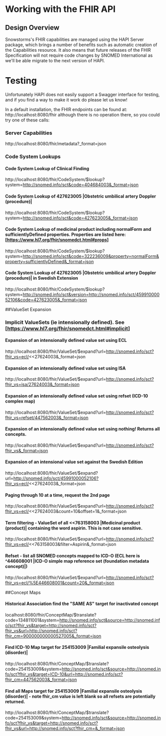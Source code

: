 # Working with the FHIR API

## Design Overview

Snowstorms's FHIR capabilities are managed using the HAPI Server package, which brings a number of benefits such as automatic creation of the Capabilities resource. It also means that future releases of the FHIR Specification will not require code changes by SNOMED International as we'll be able migrate to the next version of HAPI.

# Testing
Unfortunately HAPI does not easily support a Swagger interface for testing, and if you find a way to make it work do please let us know!

In a default installation, the FHIR endpoints can be found at: http://localhost:8080/fhir  although there is no operation there, so you could try one of these calls:

### Server Capabilities
http://localhost:8080/fhir/metadata?_format=json

### Code System Lookups

#### Code System Lookup of Clinical Finding
http://localhost:8080/fhir/CodeSystem/$lookup?system=http://snomed.info/sct&code=404684003&_format=json

#### Code System Lookup of 427623005 |Obstetric umbilical artery Doppler (procedure)|
http://localhost:8080/fhir/CodeSystem/$lookup?system=http://snomed.info/sct&code=427623005&_format=json

#### Code System Lookup of medicinal product including normalForm and sufficientlyDefined properties.  Properties are listed here: [https://www.hl7.org/fhir/snomedct.html#props]
http://localhost:8080/fhir/CodeSystem/$lookup?system=http://snomed.info/sct&code=322236009&property=normalForm&property=sufficientlyDefined&_format=json

#### Code System Lookup of 427623005 |Obstetric umbilical artery Doppler (procedure)| in Swedish Extension
http://localhost:8080/fhir/CodeSystem/$lookup?system=http://snomed.info/sct&version=http://snomed.info/sct/45991000052106&code=427623005&_format=json

##ValueSet Expansion
### Implicit ValueSets (ie intensionally defined). See  [https://www.hl7.org/fhir/snomedct.html#implicit]
#### Expansion of an intensionally defined value set using ECL
http://localhost:8080/fhir/ValueSet/$expand?url=http://snomed.info/sct?fhir_vs=ecl/<<27624003&_format=json

#### Expansion of an intensionally defined value set using ISA
http://localhost:8080/fhir/ValueSet/$expand?url=http://snomed.info/sct?fhir_vs=isa/27624003&_format=json

#### Expansion of an intensionally defined value set using refset (ICD-10 complex map)
http://localhost:8080/fhir/ValueSet/$expand?url=http://snomed.info/sct?fhir_vs=refset/447562003&_format=json

#### Expansion of an intensionally defined value set using nothing!  Returns all concepts.
http://localhost:8080/fhir/ValueSet/$expand?url=http://snomed.info/sct?fhir_vs&_format=json

#### Expansion of an intensional value set against the Swedish Edition
http://localhost:8080/fhir/ValueSet/$expand?url=http://snomed.info/sct/45991000052106?fhir_vs=ecl/<<27624003&_format=json

#### Paging through 10 at a time, request the 2nd page
http://localhost:8080/fhir/ValueSet/$expand?url=http://snomed.info/sct?fhir_vs=ecl/<<27624003&count=10&offset=1&_format=json

#### Term filtering - ValueSet of all <<763158003 |Medicinal product (product)| containing the word aspirin.  This is not case sensitive.
http://localhost:8080/fhir/ValueSet/$expand?url=http://snomed.info/sct?fhir_vs=ecl/<<763158003&filter=Aspirin&_format=json

#### Refset - list all SNOMED concepts mapped to ICD-O  (ECL here is ^446608001 |ICD-O simple map reference set (foundation metadata concept)|)
http://localhost:8080/fhir/ValueSet/$expand?url=http://snomed.info/sct?fhir_vs=ecl/%5E446608001&count=20&_format=json

##Concept Maps
#### Historical Association find the "SAME AS" target for inactivated concept 
localhost:8080/fhir/ConceptMap/$translate?code=134811001&system=http://snomed.info/sct&source=http://snomed.info/sct?fhir_vs&target=http://snomed.info/sct?fhir_vs&url=http://snomed.info/sct?fhir_cm=900000000000527005&_format=json

#### Find ICD-10 Map target for 254153009 |Familial expansile osteolysis (disorder)|
http://localhost:8080/fhir/ConceptMap/$translate?code=254153009&system=http://snomed.info/sct&source=http://snomed.info/sct?fhir_vs&target=ICD-10&url=http://snomed.info/sct?fhir_cm=447562003&_format=json

#### Find all Maps target for 254153009 |Familial expansile osteolysis (disorder)| - note fhir_cm value is left blank so all refsets are potentially returned.
http://localhost:8080/fhir/ConceptMap/$translate?code=254153009&system=http://snomed.info/sct&source=http://snomed.info/sct?fhir_vs&target=http://snomed.info/sct?fhir_vs&url=http://snomed.info/sct?fhir_cm=&_format=json
